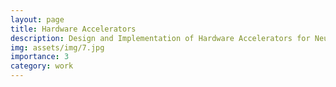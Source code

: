 ```yaml
---
layout: page
title: Hardware Accelerators
description: Design and Implementation of Hardware Accelerators for Neural Computing
img: assets/img/7.jpg
importance: 3
category: work
---
```


